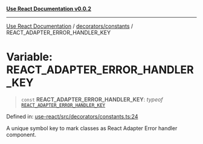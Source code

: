 [**Use React Documentation v0.0.2**](../../../README.md)

***

[Use React Documentation](../../../modules.md) / [decorators/constants](../README.md) / REACT\_ADAPTER\_ERROR\_HANDLER\_KEY

# Variable: REACT\_ADAPTER\_ERROR\_HANDLER\_KEY

> `const` **REACT\_ADAPTER\_ERROR\_HANDLER\_KEY**: *typeof* [`REACT_ADAPTER_ERROR_HANDLER_KEY`](REACT_ADAPTER_ERROR_HANDLER_KEY.md)

Defined in: [use-react/src/decorators/constants.ts:24](https://github.com/stonemjs/use-react/blob/27c0c592da81eceb639bfca4a4a8f24a448ad89c/src/decorators/constants.ts#L24)

A unique symbol key to mark classes as React Adapter Error handler component.
